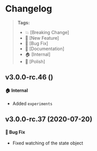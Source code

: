 Changelog
=========

> **Tags:**
> - :boom:       [Breaking Change]
> - :rocket:     [New Feature]
> - :bug:        [Bug Fix]
> - :memo:       [Documentation]
> - :house:      [Internal]
> - :nail_care:  [Polish]

## v3.0.0-rc.46 ()

#### :house: Internal

* Added `experiments`

## v3.0.0-rc.37 (2020-07-20)

#### :bug: Bug Fix

* Fixed watching of the state object
